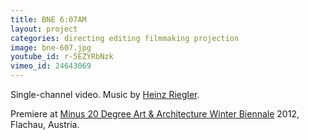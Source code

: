 ```yaml
---
title: BNE 6:07AM
layout: project
categories: directing editing filmmaking projection
image: bne-607.jpg
youtube_id: r-5EZYRbNzk
vimeo_id: 24643069
---
```


Single-channel video. Music by [Heinz Riegler][hr].

Premiere at [Minus 20 Degree Art & Architecture Winter Biennale][m20d] 2012, Flachau, Austria.

[hr]: http://heinzriegler.com
[m20d]: http://m20d.eu/snow-cinema-2012/
